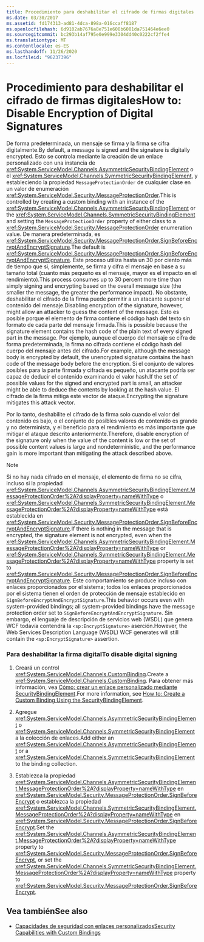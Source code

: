 ```yaml
---
title: Procedimiento para deshabilitar el cifrado de firmas digitales
ms.date: 03/30/2017
ms.assetid: fd174313-ad81-4dca-898a-016ccaff8187
ms.openlocfilehash: 6d9102ab7676a8e751e608b6081da751464e6ee0
ms.sourcegitcommit: bc293b14af795e0e999e3304dd40c0222cf2ffe4
ms.translationtype: MT
ms.contentlocale: es-ES
ms.lasthandoff: 11/26/2020
ms.locfileid: "96237396"
---
```

# <a name="how-to-disable-encryption-of-digital-signatures"></a><span data-ttu-id="11044-102">Procedimiento para deshabilitar el cifrado de firmas digitales</span><span class="sxs-lookup"><span data-stu-id="11044-102">How to: Disable Encryption of Digital Signatures</span></span>

<span data-ttu-id="11044-103">De forma predeterminada, un mensaje se firma y la firma se cifra digitalmente.</span><span class="sxs-lookup"><span data-stu-id="11044-103">By default, a message is signed and the signature is digitally encrypted.</span></span> <span data-ttu-id="11044-104">Esto se controla mediante la creación de un enlace personalizado con una instancia de <xref:System.ServiceModel.Channels.AsymmetricSecurityBindingElement> o el <xref:System.ServiceModel.Channels.SymmetricSecurityBindingElement>, y estableciendo la propiedad `MessageProtectionOrder` de cualquier clase en un valor de enumeración <xref:System.ServiceModel.Security.MessageProtectionOrder>.</span><span class="sxs-lookup"><span data-stu-id="11044-104">This is controlled by creating a custom binding with an instance of the <xref:System.ServiceModel.Channels.AsymmetricSecurityBindingElement> or the <xref:System.ServiceModel.Channels.SymmetricSecurityBindingElement> and setting the `MessageProtectionOrder` property of either class to a <xref:System.ServiceModel.Security.MessageProtectionOrder> enumeration value.</span></span> <span data-ttu-id="11044-105">De manera predeterminada, es <xref:System.ServiceModel.Security.MessageProtectionOrder.SignBeforeEncryptAndEncryptSignature>.</span><span class="sxs-lookup"><span data-stu-id="11044-105">The default is <xref:System.ServiceModel.Security.MessageProtectionOrder.SignBeforeEncryptAndEncryptSignature>.</span></span> <span data-ttu-id="11044-106">Este proceso utiliza hasta un 30 por ciento más de tiempo que si, simplemente, se firma y cifra el mensaje en base a su tamaño total (cuanto más pequeño es el mensaje, mayor es el impacto en el rendimiento).</span><span class="sxs-lookup"><span data-stu-id="11044-106">This process consumes up to 30 percent more time than simply signing and encrypting based on the overall message size (the smaller the message, the greater the performance impact).</span></span> <span data-ttu-id="11044-107">No obstante, deshabilitar el cifrado de la firma puede permitir a un atacante suponer el contenido del mensaje.</span><span class="sxs-lookup"><span data-stu-id="11044-107">Disabling encryption of the signature, however, might allow an attacker to guess the content of the message.</span></span> <span data-ttu-id="11044-108">Esto es posible porque el elemento de firma contiene el código hash del texto sin formato de cada parte del mensaje firmada.</span><span class="sxs-lookup"><span data-stu-id="11044-108">This is possible because the signature element contains the hash code of the plain text of every signed part in the message.</span></span> <span data-ttu-id="11044-109">Por ejemplo, aunque el cuerpo del mensaje se cifra de forma predeterminada, la firma no cifrada contiene el código hash del cuerpo del mensaje antes del cifrado.</span><span class="sxs-lookup"><span data-stu-id="11044-109">For example, although the message body is encrypted by default, the unencrypted signature contains the hash code of the message body before the encryption.</span></span> <span data-ttu-id="11044-110">Si el conjunto de valores posibles para la parte firmada y cifrada es pequeño, un atacante podría ser capaz de deducir el contenido examinando el valor hash.</span><span class="sxs-lookup"><span data-stu-id="11044-110">If the set of possible values for the signed and encrypted part is small, an attacker might be able to deduce the contents by looking at the hash value.</span></span> <span data-ttu-id="11044-111">El cifrado de la firma mitiga este vector de ataque.</span><span class="sxs-lookup"><span data-stu-id="11044-111">Encrypting the signature mitigates this attack vector.</span></span>  
  
 <span data-ttu-id="11044-112">Por lo tanto, deshabilite el cifrado de la firma solo cuando el valor del contenido es bajo, o el conjunto de posibles valores de contenido es grande y no determinista, y el beneficio para el rendimiento es más importante que mitigar el ataque descrito anteriormente.</span><span class="sxs-lookup"><span data-stu-id="11044-112">Therefore, disable encryption of the signature only when the value of the content is low or the set of possible content values is large and nondeterministic, and the performance gain is more important than mitigating the attack described above.</span></span>  
  
> [!NOTE]
> <span data-ttu-id="11044-113">Si no hay nada cifrado en el mensaje, el elemento de firma no se cifra, incluso si la propiedad <xref:System.ServiceModel.Channels.AsymmetricSecurityBindingElement.MessageProtectionOrder%2A?displayProperty=nameWithType> o <xref:System.ServiceModel.Channels.SymmetricSecurityBindingElement.MessageProtectionOrder%2A?displayProperty=nameWithType> está establecida en <xref:System.ServiceModel.Security.MessageProtectionOrder.SignBeforeEncryptAndEncryptSignature>.</span><span class="sxs-lookup"><span data-stu-id="11044-113">If there is nothing in the message that is encrypted, the signature element is not encrypted, even when the <xref:System.ServiceModel.Channels.AsymmetricSecurityBindingElement.MessageProtectionOrder%2A?displayProperty=nameWithType> or <xref:System.ServiceModel.Channels.SymmetricSecurityBindingElement.MessageProtectionOrder%2A?displayProperty=nameWithType> property is set to <xref:System.ServiceModel.Security.MessageProtectionOrder.SignBeforeEncryptAndEncryptSignature>.</span></span> <span data-ttu-id="11044-114">Este comportamiento se produce incluso con enlaces proporcionados por el sistema; todos los enlaces proporcionados por el sistema tienen el orden de protección de mensaje establecido en `SignBeforeEncryptAndEncryptSignature`.</span><span class="sxs-lookup"><span data-stu-id="11044-114">This behavior occurs even with system-provided bindings; all system-provided bindings have the message protection order set to `SignBeforeEncryptAndEncryptSignature`.</span></span> <span data-ttu-id="11044-115">Sin embargo, el lenguaje de descripción de servicios web (WSDL) que genera WCF todavía contendrá la `<sp:EncryptSignature>` aserción.</span><span class="sxs-lookup"><span data-stu-id="11044-115">However, the Web Services Description Language (WSDL) WCF generates will still contain the `<sp:EncryptSignature>` assertion.</span></span>  
  
### <a name="to-disable-digital-signing"></a><span data-ttu-id="11044-116">Para deshabilitar la firma digital</span><span class="sxs-lookup"><span data-stu-id="11044-116">To disable digital signing</span></span>  
  
1. <span data-ttu-id="11044-117">Creará un control <xref:System.ServiceModel.Channels.CustomBinding>.</span><span class="sxs-lookup"><span data-stu-id="11044-117">Create a <xref:System.ServiceModel.Channels.CustomBinding>.</span></span> <span data-ttu-id="11044-118">Para obtener más información, vea [Cómo: crear un enlace personalizado mediante SecurityBindingElement](how-to-create-a-custom-binding-using-the-securitybindingelement.md).</span><span class="sxs-lookup"><span data-stu-id="11044-118">For more information, see [How to: Create a Custom Binding Using the SecurityBindingElement](how-to-create-a-custom-binding-using-the-securitybindingelement.md).</span></span>  
  
2. <span data-ttu-id="11044-119">Agregue <xref:System.ServiceModel.Channels.AsymmetricSecurityBindingElement> o <xref:System.ServiceModel.Channels.SymmetricSecurityBindingElement> a la colección de enlaces.</span><span class="sxs-lookup"><span data-stu-id="11044-119">Add either an <xref:System.ServiceModel.Channels.AsymmetricSecurityBindingElement> or a <xref:System.ServiceModel.Channels.SymmetricSecurityBindingElement> to the binding collection.</span></span>  
  
3. <span data-ttu-id="11044-120">Establezca la propiedad <xref:System.ServiceModel.Channels.AsymmetricSecurityBindingElement.MessageProtectionOrder%2A?displayProperty=nameWithType> en <xref:System.ServiceModel.Security.MessageProtectionOrder.SignBeforeEncrypt> o establezca la propiedad <xref:System.ServiceModel.Channels.SymmetricSecurityBindingElement.MessageProtectionOrder%2A?displayProperty=nameWithType> en <xref:System.ServiceModel.Security.MessageProtectionOrder.SignBeforeEncrypt>.</span><span class="sxs-lookup"><span data-stu-id="11044-120">Set the <xref:System.ServiceModel.Channels.AsymmetricSecurityBindingElement.MessageProtectionOrder%2A?displayProperty=nameWithType> property to <xref:System.ServiceModel.Security.MessageProtectionOrder.SignBeforeEncrypt>, or set the <xref:System.ServiceModel.Channels.SymmetricSecurityBindingElement.MessageProtectionOrder%2A?displayProperty=nameWithType> property to <xref:System.ServiceModel.Security.MessageProtectionOrder.SignBeforeEncrypt>.</span></span>  
  
## <a name="see-also"></a><span data-ttu-id="11044-121">Vea también</span><span class="sxs-lookup"><span data-stu-id="11044-121">See also</span></span>

- [<span data-ttu-id="11044-122">Capacidades de seguridad con enlaces personalizados</span><span class="sxs-lookup"><span data-stu-id="11044-122">Security Capabilities with Custom Bindings</span></span>](security-capabilities-with-custom-bindings.md)
